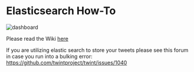 # Elasticsearch How-To

![dashboard](https://i.imgur.com/BEbtdo5.png)

Please read the Wiki [here](https://github.com/twintproject/twint/wiki/Elasticsearch)


If you are utilizing elastic search to store your tweets please see this forum in case you run into a bulking error: https://github.com/twintproject/twint/issues/1040
